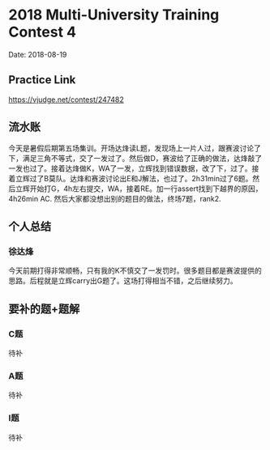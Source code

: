 # 2018 Multi-University Training Contest 4
Date: 2018-08-19
## Practice Link
https://vjudge.net/contest/247482

## 流水账
今天是暑假后期第五场集训。开场达烽读L题，发现场上一片人过，跟赛波讨论了下，满足三角不等式，交了一发过了。然后做D，赛波给了正确的做法，达烽敲了一发也过了。接着达烽做K，WA了一发，立辉找到错误数据，改了下，过了。接着立辉过了B莫队。达烽和赛波讨论出E和J解法，也过了。2h31min过了6题。然后立辉开始打G，4h左右提交，WA，接着RE。加一行assert找到下越界的原因，4h26min AC. 然后大家都没想出别的题目的做法，终场7题，rank2.
## 个人总结
### 徐达烽
今天前期打得非常顺畅，只有我的K不慎交了一发罚时。很多题目都是赛波提供的思路。后程就是立辉carry出G题了。这场打得相当不错，之后继续努力。

## 要补的题+题解
### C题
待补
### A题
待补
### I题
待补


